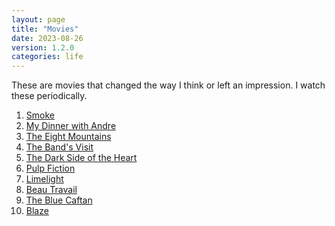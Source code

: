 ```yaml
---
layout: page
title: "Movies"
date: 2023-08-26
version: 1.2.0
categories: life
---
```


These are movies that changed the way I think or left an impression. I watch these periodically.

1. [Smoke](<https://en.wikipedia.org/wiki/Smoke_(film)>)
2. [My Dinner with Andre](https://en.wikipedia.org/wiki/My_Dinner_with_Andre)
3. [The Eight Mountains](https://en.wikipedia.org/wiki/The_Eight_Mountains)
4. [The Band's Visit](https://en.wikipedia.org/wiki/The_Band%27s_Visit)
5. [The Dark Side of the Heart](https://en.wikipedia.org/wiki/The_Dark_Side_of_the_Heart)
6. [Pulp Fiction](https://en.wikipedia.org/wiki/Pulp_Fiction)
7. [Limelight](<https://en.wikipedia.org/wiki/Limelight_(1952_film)>)
8. [Beau Travail](https://en.wikipedia.org/wiki/Beau_Travail)
9. [The Blue Caftan](https://en.wikipedia.org/wiki/The_Blue_Caftan)
10. [Blaze](<https://en.wikipedia.org/wiki/Blaze_(2018_film)>)
